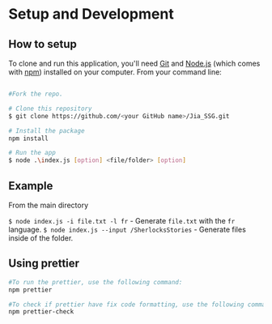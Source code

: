 # Setup and Development

## How to setup

To clone and run this application, you'll need [Git](https://git-scm.com) and [Node.js](https://nodejs.org/en/download/) (which comes with [npm](http://npmjs.com)) installed on your computer. From your command line:

```bash

#Fork the repo.

# Clone this repository
$ git clone https://github.com/<your GitHub name>/Jia_SSG.git

# Install the package
npm install

# Run the app
$ node .\index.js [option] <file/folder> [option]
```

## Example

From the main directory

`$ node index.js -i file.txt -l fr` - Generate `file.txt` with the `fr` language.
`$ node index.js --input /SherlocksStories` - Generate files inside of the folder.

## Using prettier
```bash
#To run the prettier, use the following command:
npm prettier

#To check if prettier have fix code formatting, use the following command:
npm prettier-check
```